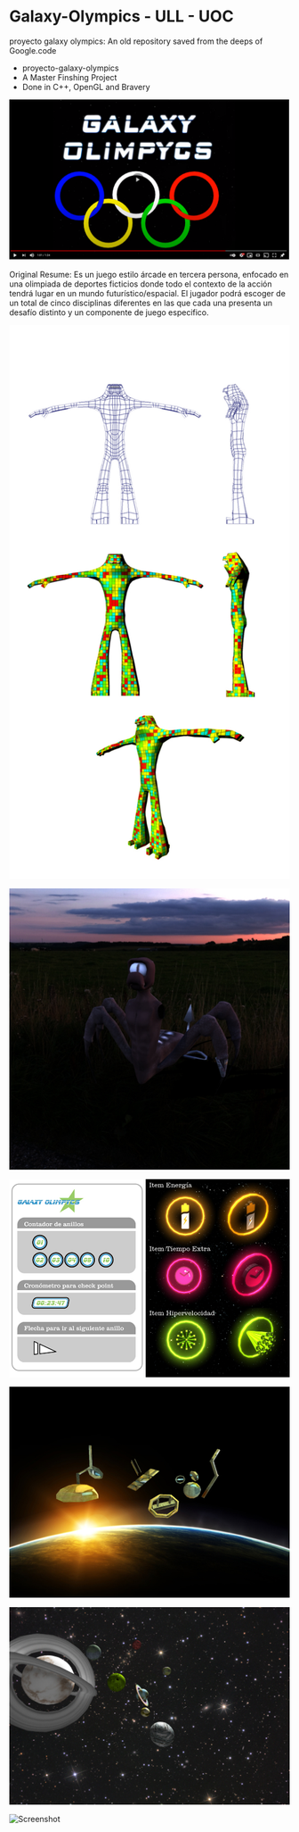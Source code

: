 # Galaxy-Olympics - ULL - UOC
proyecto galaxy olympics: An old repository saved from the deeps of Google.code 

- proyecto-galaxy-olympics
- A Master Finshing Project
- Done in C++, OpenGL and Bravery


[![Everything Is AWESOME](https://github.com/carlixyz/Galaxy-Olympics_ULL/blob/master/proyecto-galaxy-olympics/GDD/VidCap.png)](https://www.youtube.com/watch?v=ytbU7QmolJo "Everything Is AWESOME")

Original Resume:
Es un juego estilo árcade en tercera persona, enfocado en una olimpiada de deportes ficticios donde todo el contexto de la acción tendrá lugar en un mundo futurístico/espacial. 
El jugador podrá escoger de un total de cinco disciplinas diferentes en las que cada una presenta un desafío distinto y un componente de juego especifico.

![Screenshot](https://github.com/carlixyz/Galaxy-Olympics_ULL/blob/master/proyecto-galaxy-olympics/GDD/sinerrgia_wire.jpg)

[![ScreenshotVid](https://github.com/carlixyz/Galaxy-Olympics_ULL/blob/master/proyecto-galaxy-olympics/GDD/ciclope.jpeg)](https://www.youtube.com/watch?v=0wrZ81wfw-w "ScreenshotVid")

![Screenshot](https://github.com/carlixyz/Galaxy-Olympics_ULL/blob/master/proyecto-galaxy-olympics/GDD/items_galaxy_1_.jpg)

![Screenshot](https://github.com/carlixyz/Galaxy-Olympics_ULL/blob/master/proyecto-galaxy-olympics/GDD/chatarra.jpg)

![Screenshot](https://github.com/carlixyz/Galaxy-Olympics_ULL/blob/master/proyecto-galaxy-olympics/GDD/planetas.jpg)

![Screenshot](http://sunhouse.com.ar/Images/Galaxy!.png)
